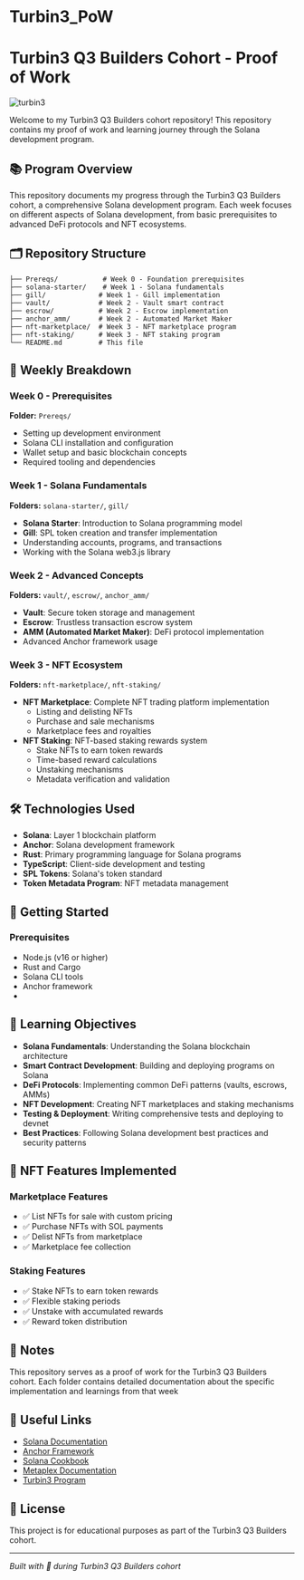 # Turbin3_PoW
# Turbin3 Q3 Builders Cohort - Proof of Work
![turbin3](https://github.com/user-attachments/assets/02834dfc-7464-41ea-8cd2-10ccb5fa419c)

Welcome to my Turbin3 Q3 Builders cohort repository! This repository contains my proof of work and learning journey through the Solana development program.

## 📚 Program Overview

This repository documents my progress through the Turbin3 Q3 Builders cohort, a comprehensive Solana development program. Each week focuses on different aspects of Solana development, from basic prerequisites to advanced DeFi protocols and NFT ecosystems.

## 🗂️ Repository Structure

```
├── Prereqs/           # Week 0 - Foundation prerequisites
├── solana-starter/    # Week 1 - Solana fundamentals
├── gill/             # Week 1 - Gill implementation
├── vault/            # Week 2 - Vault smart contract
├── escrow/           # Week 2 - Escrow implementation  
├── anchor_amm/       # Week 2 - Automated Market Maker
├── nft-marketplace/  # Week 3 - NFT marketplace program
├── nft-staking/      # Week 3 - NFT staking program
└── README.md         # This file
```

## 📅 Weekly Breakdown

### Week 0 - Prerequisites
**Folder:** `Prereqs/`
- Setting up development environment
- Solana CLI installation and configuration
- Wallet setup and basic blockchain concepts
- Required tooling and dependencies

### Week 1 - Solana Fundamentals
**Folders:** `solana-starter/`, `gill/`
- **Solana Starter**: Introduction to Solana programming model
- **Gill**: SPL token creation and transfer implementation
- Understanding accounts, programs, and transactions
- Working with the Solana web3.js library

### Week 2 - Advanced Concepts
**Folders:** `vault/`, `escrow/`, `anchor_amm/`
- **Vault**: Secure token storage and management
- **Escrow**: Trustless transaction escrow system
- **AMM (Automated Market Maker)**: DeFi protocol implementation
- Advanced Anchor framework usage

### Week 3 - NFT Ecosystem
**Folders:** `nft-marketplace/`, `nft-staking/`
- **NFT Marketplace**: Complete NFT trading platform implementation
  - Listing and delisting NFTs
  - Purchase and sale mechanisms
  - Marketplace fees and royalties
- **NFT Staking**: NFT-based staking rewards system
  - Stake NFTs to earn token rewards
  - Time-based reward calculations
  - Unstaking mechanisms
  - Metadata verification and validation

## 🛠️ Technologies Used

- **Solana**: Layer 1 blockchain platform
- **Anchor**: Solana development framework
- **Rust**: Primary programming language for Solana programs
- **TypeScript**: Client-side development and testing
- **SPL Tokens**: Solana's token standard
- **Token Metadata Program**: NFT metadata management

## 🚀 Getting Started

### Prerequisites
- Node.js (v16 or higher)
- Rust and Cargo
- Solana CLI tools
- Anchor framework
- 
## 📖 Learning Objectives

- **Solana Fundamentals**: Understanding the Solana blockchain architecture
- **Smart Contract Development**: Building and deploying programs on Solana
- **DeFi Protocols**: Implementing common DeFi patterns (vaults, escrows, AMMs)
- **NFT Development**: Creating NFT marketplaces and staking mechanisms
- **Testing & Deployment**: Writing comprehensive tests and deploying to devnet
- **Best Practices**: Following Solana development best practices and security patterns

## 🎨 NFT Features Implemented

### Marketplace Features
- ✅ List NFTs for sale with custom pricing
- ✅ Purchase NFTs with SOL payments
- ✅ Delist NFTs from marketplace
- ✅ Marketplace fee collection

### Staking Features
- ✅ Stake NFTs to earn token rewards
- ✅ Flexible staking periods
- ✅ Unstake with accumulated rewards
- ✅ Reward token distribution

## 📝 Notes

This repository serves as a proof of work for the Turbin3 Q3 Builders cohort. Each folder contains detailed documentation about the specific implementation and learnings from that week

## 🔗 Useful Links

- [Solana Documentation](https://docs.solana.com/)
- [Anchor Framework](https://anchor-lang.com/)
- [Solana Cookbook](https://solanacookbook.com/)
- [Metaplex Documentation](https://docs.metaplex.com/)
- [Turbin3 Program](https://turbin3.org/)

## 📄 License

This project is for educational purposes as part of the Turbin3 Q3 Builders cohort.

---

*Built with 🚀 during Turbin3 Q3 Builders cohort*
